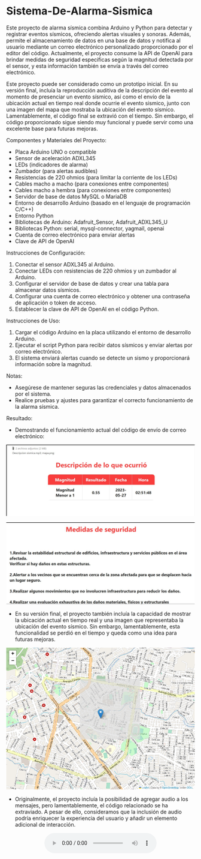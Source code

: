 # Sistema-De-Alarma-Sismica
Este proyecto de alarma sísmica combina Arduino y Python para detectar y registrar eventos sísmicos, ofreciendo alertas visuales y sonoras. Además, permite el almacenamiento de datos en una base de datos y notifica al usuario mediante un correo electrónico personalizado proporcionado por el editor del código. Actualmente, el proyecto consume la API de OpenAI para brindar medidas de seguridad específicas según la magnitud detectada por el sensor, y esta información también se envía a través del correo electrónico.

Este proyecto puede ser considerado como un prototipo inicial. En su versión final, incluía la reproducción auditiva de la descripción del evento al momento de presenciar un evento sísmico, así como el envío de la ubicación actual en tiempo real donde ocurrie el evento sismico, junto con una imagen del mapa que mostraba la ubicación del evento sísmico. Lamentablemente, el código final se extravió con el tiempo. Sin embargo, el código proporcionado sigue siendo muy funcional y puede servir como una excelente base para futuras mejoras.

Componentes y Materiales del Proyecto:
- Placa Arduino UNO o compatible
- Sensor de aceleración ADXL345
- LEDs (indicadores de alarma)
- Zumbador (para alertas audibles)
- Resistencias de 220 ohmios (para limitar la corriente de los LEDs)
- Cables macho a macho (para conexiones entre componentes)
- Cables macho a hembra (para conexiones entre componentes)
- Servidor de base de datos MySQL o MariaDB
- Entorno de desarrollo Arduino (basado en el lenguaje de programación C/C++)
- Entorno Python
- Bibliotecas de Arduino: Adafruit_Sensor, Adafruit_ADXL345_U
- Bibliotecas Python: serial, mysql-connector, yagmail, openai
- Cuenta de correo electrónico para enviar alertas
- Clave de API de OpenAI

Instrucciones de Configuración:
1. Conectar el sensor ADXL345 al Arduino.
2. Conectar LEDs con resistencias de 220 ohmios y un zumbador al Arduino.
3. Configurar el servidor de base de datos y crear una tabla para almacenar datos sísmicos.
4. Configurar una cuenta de correo electrónico y obtener una contraseña de aplicación o token de acceso.
5. Establecer la clave de API de OpenAI en el código Python.

Instrucciones de Uso:
1. Cargar el código Arduino en la placa utilizando el entorno de desarrollo Arduino.
2. Ejecutar el script Python para recibir datos sísmicos y enviar alertas por correo electrónico.
3. El sistema enviará alertas cuando se detecte un sismo y proporcionará información sobre la magnitud.

Notas:
- Asegúrese de mantener seguras las credenciales y datos almacenados por el sistema.
- Realice pruebas y ajustes para garantizar el correcto funcionamiento de la alarma sísmica.

Resultado:
- Demostrando el funcionamiento actual del código de envío de correo electrónico:

<p align="center">
  <img src="image/prueba1.jpeg" alt="Mi Imagen 1">
</p>

<p align="center">
  <img src="image/prueba.jpeg" alt="Mi Imagen 2">
</p>

- En su versión final, el proyecto también incluía la capacidad de mostrar la ubicación actual en tiempo real y una imagen que representaba la ubicación del evento sísmico. Sin embargo, lamentablemente, esta funcionalidad se perdió en el tiempo y queda como una idea para futuras mejoras.

<p align="center">
  <img src="image/mapa.png" alt="Mi Imagen 3">
</p>


- Originalmente, el proyecto incluía la posibilidad de agregar audio a los mensajes, pero lamentablemente, el código relacionado se ha extraviado. A pesar de ello, consideramos que la inclusión de audio podría enriquecer la experiencia del usuario y añadir un elemento adicional de interacción.


<center>
  <audio controls>
    <source src="aud/Descripcion sismica.mp3" type="audio/mpeg">
    Tu navegador no soporta la reproducción de audio.
  </audio>
</center>


